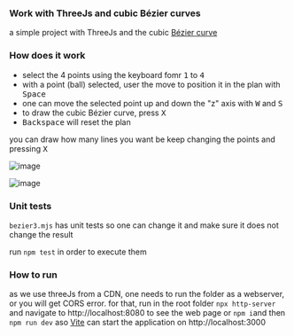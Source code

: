 ### Work with ThreeJs and cubic Bézier curves

a simple project with ThreeJs and the cubic [Bézier curve](https://en.wikipedia.org/wiki/B%C3%A9zier_curve)


### How does it work

- select the 4 points using the keyboard fomr <kbd>1</kbd> to <kbd>4</kbd>
- with a point (ball) selected, user the move to position it in the plan with <kbd>Space</kbd>
- one can move the selected point up and down the "z" axis with <kbd>W</kbd> and <kbd>S</kbd>
- to draw the cubic Bézier curve, press <kbd>X</kbd>
- <kbd>Backspace</kbd> will reset the plan

you can draw how many lines you want be keep changing the points and pressing <kbd>X</kbd>

![image](https://user-images.githubusercontent.com/45473/147861376-b9fc7c89-3c2a-4c80-bd84-abfcb5511172.png)

![image](https://user-images.githubusercontent.com/45473/147861386-97bbb91d-e122-4266-956f-e0909c7b141c.png)


### Unit tests

`bezier3.mjs` has unit tests so one can change it and make sure it does not change the result

run `npm test` in order to execute them

### How to run

as we use threeJs from a CDN, one needs to run the folder as a webserver, or you will get CORS error.
for that, run in the root folder `npx http-server` and navigate to http://localhost:8080 to see the web page
or `npm i`and then `npm run dev` aso [Vite](https://vitejs.dev/) can start the application on http://localhost:3000
